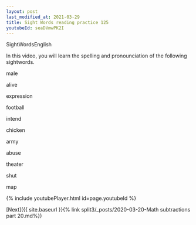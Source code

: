 ```yaml
---
layout: post
last_modified_at: 2021-03-29
title: Sight Words reading practice 125
youtubeId: seaDVmwPK2I
---
```

 
SightWordsEnglish


In this video, you will learn the spelling and pronounciation of the following sightwords.


male

alive

expression

football

intend

chicken

army

abuse

theater

shut

map


 
{% include youtubePlayer.html id=page.youtubeId %}
 
 

[Next]({{ site.baseurl }}{% link  split3/_posts/2020-03-20-Math subtractions part 20.md%})
 
